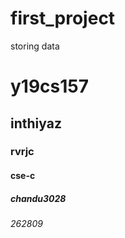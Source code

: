 # first_project
storing data

# y19cs157
## inthiyaz
### rvrjc
#### cse-c
##### chandu3028
###### 262809
